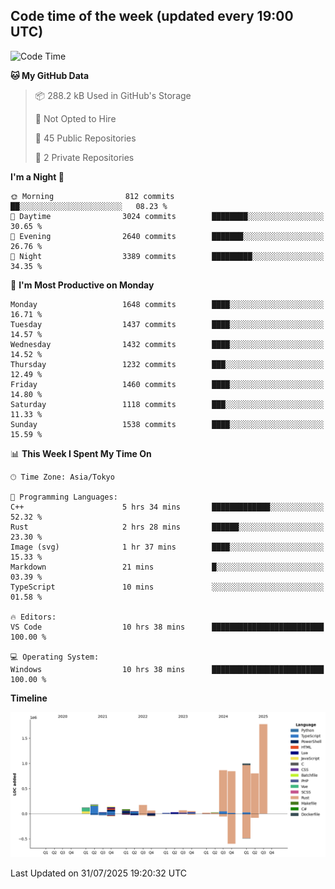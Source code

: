 ## Code time of the week (updated every 19:00 UTC)

<!--START_SECTION:waka-->
![Code Time](http://img.shields.io/badge/Code%20Time-5%2C177%20hrs%2021%20mins-blue)

**🐱 My GitHub Data** 

> 📦 288.2 kB Used in GitHub's Storage 
 > 
> 🚫 Not Opted to Hire
 > 
> 📜 45 Public Repositories 
 > 
> 🔑 2 Private Repositories 
 > 
**I'm a Night 🦉** 

```text
🌞 Morning                812 commits         ██░░░░░░░░░░░░░░░░░░░░░░░   08.23 % 
🌆 Daytime                3024 commits        ████████░░░░░░░░░░░░░░░░░   30.65 % 
🌃 Evening                2640 commits        ███████░░░░░░░░░░░░░░░░░░   26.76 % 
🌙 Night                  3389 commits        █████████░░░░░░░░░░░░░░░░   34.35 % 
```
📅 **I'm Most Productive on Monday** 

```text
Monday                   1648 commits        ████░░░░░░░░░░░░░░░░░░░░░   16.71 % 
Tuesday                  1437 commits        ████░░░░░░░░░░░░░░░░░░░░░   14.57 % 
Wednesday                1432 commits        ████░░░░░░░░░░░░░░░░░░░░░   14.52 % 
Thursday                 1232 commits        ███░░░░░░░░░░░░░░░░░░░░░░   12.49 % 
Friday                   1460 commits        ████░░░░░░░░░░░░░░░░░░░░░   14.80 % 
Saturday                 1118 commits        ███░░░░░░░░░░░░░░░░░░░░░░   11.33 % 
Sunday                   1538 commits        ████░░░░░░░░░░░░░░░░░░░░░   15.59 % 
```


📊 **This Week I Spent My Time On** 

```text
🕑︎ Time Zone: Asia/Tokyo

💬 Programming Languages: 
C++                      5 hrs 34 mins       █████████████░░░░░░░░░░░░   52.32 % 
Rust                     2 hrs 28 mins       ██████░░░░░░░░░░░░░░░░░░░   23.30 % 
Image (svg)              1 hr 37 mins        ████░░░░░░░░░░░░░░░░░░░░░   15.33 % 
Markdown                 21 mins             █░░░░░░░░░░░░░░░░░░░░░░░░   03.39 % 
TypeScript               10 mins             ░░░░░░░░░░░░░░░░░░░░░░░░░   01.58 % 

🔥 Editors: 
VS Code                  10 hrs 38 mins      █████████████████████████   100.00 % 

💻 Operating System: 
Windows                  10 hrs 38 mins      █████████████████████████   100.00 % 
```

**Timeline**

![Lines of Code chart](https://raw.githubusercontent.com/SARDONYX-sard/SARDONYX-sard/main/assets/bar_graph.png)


 Last Updated on 31/07/2025 19:20:32 UTC
<!--END_SECTION:waka-->